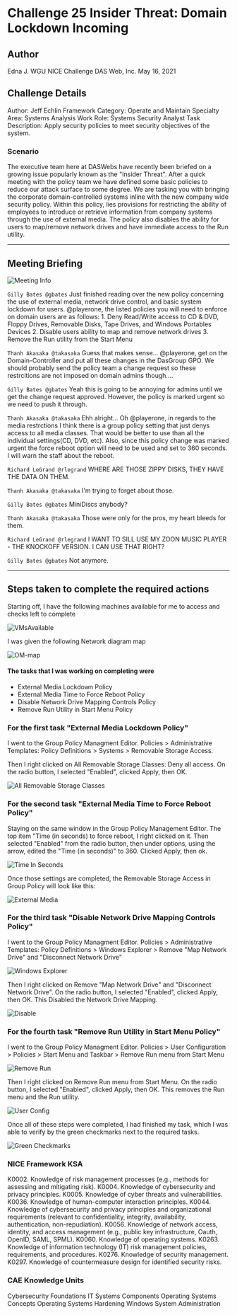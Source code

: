 # Challenge 25 Insider Threat: Domain Lockdown Incoming 

## Author
Edna J.
WGU NICE Challenge
DAS Web, Inc.
May 16, 2021

## Challenge Details
Author: Jeff Echlin
Framework Category: Operate and Maintain
Specialty Area: Systems Analysis
Work Role: Systems Security Analyst
Task Description: Apply security policies to meet security objectives of the system.

### Scenario

The executive team here at DASWebs have recently been briefed on a growing issue popularly known as the "Insider Threat". After a quick meeting with the policy team we have defined some basic policies to reduce our attack surface to some degree. We are tasking you with bringing the corporate domain-controlled systems inline with the new company wide security policy. Within this policy, lies provisions for restricting the ability of employees to introduce or retrieve information from company systems through the use of external media. The policy also disables the ability for users to map/remove network drives and have immediate access to the Run utility.

-----
## Meeting Briefing

![Meeting Info](./images/Meeting.PNG)

`Gilly Bates @gbates`
Just finished reading over the new policy concerning the use of external media, network drive control, and basic system lockdown for users. @playerone, the listed policies you will need to enforce on domain users are as follows: 1. Deny Read/Write access to CD & DVD, Floppy Drives, Removable Disks, Tape Drives, and Windows Portables Devices 2. Disable users ability to map and remove network drives 3. Remove the Run utility from the Start Menu

`Thanh Akasaka @takasaka`
Guess that makes sense... @playerone, get on the Domain-Controller and put all these changes in the DasGroup GPO. We should probably send the policy team a change request so these restrcitions are not imposed on domain admins though....

`Gilly Bates @gbates`
Yeah this is going to be annoying for admins until we get the change request approved. However, the policy is marked urgent so we need to push it through.

`Thanh Akasaka @takasaka`
Ehh alright... Oh @playerone, in regards to the media restrctions I think there is a group policy setting that just denys access to all media classes. That would be better to use than all the individual settings(CD, DVD, etc). Also, since this policy change was marked urgent the force reboot option will need to be used and set to 360 seconds. I will warn the staff about the reboot.

`Richard LeGrand @rlegrand`
WHERE ARE THOSE ZIPPY DISKS, THEY HAVE THE DATA ON THEM.

`Thanh Akasaka @takasaka`
I'm trying to forget about those.

`Gilly Bates @gbates`
MiniDiscs anybody?

`Thanh Akasaka @takasaka`
Those were only for the pros, my heart bleeds for them.

`Richard LeGrand @rlegrand`
I WANT TO SILL USE MY ZOON MUSIC PLAYER - THE KNOCKOFF VERSION. I CAN USE THAT RIGHT?

`Gilly Bates @gbates`
Not anymore.

---
## Steps taken to complete the required actions

Starting off, I have the following machines available for me to access and checks left to complete

![VMsAvailable](./images/VMsAvailableAndChecks.PNG)

I was given the following Network diagram map

![OM-map](./images/OM-map.jpg)

#### The tasks that I was working on completing were
 - External Media Lockdown Policy
 - External Media Time to Force Reboot Policy
 - Disable Network Drive Mapping Controls Policy
 - Remove Run Utility in Start Menu Policy

### For the first task "External Media Lockdown Policy"
I went to the Group Policy Managment Editor. 
Policies > Administrative Templates: Policy Definitions > Systems > Removable Storage Access.

Then I right clicked on All Removable Storage Classes: Deny all access.
On the radio button, I selected "Enabled", clicked Apply, then OK.

![All Removable Storage Classes](./images/1AllRemovableStorageClasses.PNG)

### For the second task "External Media Time to Force Reboot Policy"
Staying on the same window in the Group Policy Management Editor.
The top item "Time (in seconds) to force reboot, I right clicked on it. Then selected "Enabled" from the radio button, then under options, using the arrow, edited the "Time (in seconds)" to 360. Clicked Apply, then ok.

![Time In Seconds](./images/1TimeInSec.PNG)

Once those settings are completed, the Removable Storage Access in Group Policy will look like this:

![External Media](./images/2ExternalMediaTimeToForceReboot.PNG)

### For the third task "Disable Network Drive Mapping Controls Policy"
I went to the Group Policy Managment Editor. 
Policies > Administrative Templates: Policy Definitions > Windows Explorer > Remove "Map Network Drive" and "Disconnect Network Drive"

![Windows Explorer](./images/3GroupPolicyTree.PNG)

Then I right clicked on Remove "Map Network Drive" and "Disconnect Network Drive".
On the radio button, I selected "Enabled", clicked Apply, then OK. This Disabled the Network Drive Mapping.

![Disable](./images/3Disable.PNG)

### For the fourth task "Remove Run Utility in Start Menu Policy"
I went to the Group Policy Managment Editor. 
Policies > User Configuration > Policies > Start Menu and Taskbar > Remove Run menu from Start Menu

![Remove Run](./images/4RemoveRun.PNG)

Then I right clicked on Remove Run menu from Start Menu.
On the radio button, I selected "Enabled", clicked Apply, then OK. This removes the Run menu and the Run utility.

![User Config](./images/4UserConfig.PNG)

Once all of these steps were completed, I had finished my task, which I was able to verify by the green checkmarks next to the required tasks.

![Green Checkmarks](./images/NICEChallengeSubmission.PNG) 

### NICE Framework KSA
K0002. Knowledge of risk management processes (e.g., methods for assessing and mitigating risk).
K0004. Knowledge of cybersecurity and privacy principles.
K0005. Knowledge of cyber threats and vulnerabilities.
K0036. Knowledge of human-computer interaction principles.
K0044. Knowledge of cybersecurity and privacy principles and organizational requirements (relevant to confidentiality, integrity, availability, authentication, non-repudiation).
K0056. Knowledge of network access, identity, and access management (e.g., public key infrastructure, Oauth, OpenID, SAML, SPML).
K0060. Knowledge of operating systems.
K0263. Knowledge of information technology (IT) risk management policies, requirements, and procedures.
K0276. Knowledge of security management.
K0297. Knowledge of countermeasure design for identified security risks.

### CAE Knowledge Units
Cybersecurity Foundations
IT Systems Components
Operating Systems Concepts
Operating Systems Hardening
Windows System Administration
